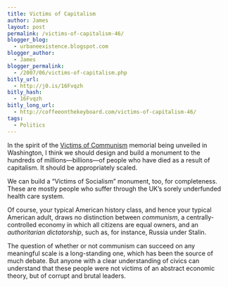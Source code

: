 ```yaml
---
title: Victims of Capitalism
author: James
layout: post
permalink: /victims-of-capitalism-46/
blogger_blog:
  - urbaneexistence.blogspot.com
blogger_author:
  - James
blogger_permalink:
  - /2007/06/victims-of-capitalism.php
bitly_url:
  - http://j0.is/16Fvqzh
bitly_hash:
  - 16Fvqzh
bitly_long_url:
  - http://coffeeonthekeyboard.com/victims-of-capitalism-46/
tags:
  - Politics
---
```

In the spirit of the [Victims of Communism][1] memorial being unveiled in Washington, I think we should design and build a monument to the hundreds of millions&mdash;billions&mdash;of people who have died as a result of capitalism. It should be appropriately scaled.

We can build a &#8220;Victims of Socialism&#8221; monument, too, for completeness. These are mostly people who suffer through the UK&#8217;s sorely underfunded health care system.

Of course, your typical American history class, and hence your typical American adult, draws no distinction between *communism*, a centrally-controlled economy in which all citizens are equal owners, and an *authoritarian dictatorship*, such as, for instance, Russia under Stalin.

The question of whether or not communism can succeed on any meaningful scale is a long-standing one, which has been the source of much debate. But anyone with a clear understanding of civics can understand that these people were not victims of an abstract economic theory, but of corrupt and brutal leaders.

 [1]: http://news.yahoo.com/s/afp/20070612/pl_afp/ushistorycommunism_070612132212 "Yahoo: Victims of Communism."